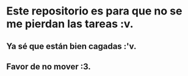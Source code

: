 # Este repositorio es para que no se me pierdan las tareas :v. 
## Ya sé que están bien cagadas :'v. 

## Favor de no mover :3. 
